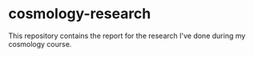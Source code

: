 # cosmology-research
This repository contains the report for the research I've done during my cosmology course.
